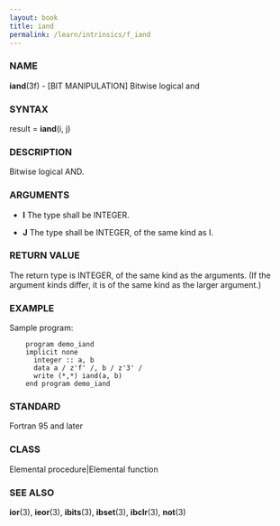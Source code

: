 ```yaml
---
layout: book
title: iand
permalink: /learn/intrinsics/f_iand
---
```

### NAME

**iand**(3f) - \[BIT MANIPULATION\] Bitwise logical
and

### SYNTAX

result = **iand**(i, j)

### DESCRIPTION

Bitwise logical AND.

### ARGUMENTS

  - **I**
    The type shall be INTEGER.

  - **J**
    The type shall be INTEGER, of the same kind as I.

### RETURN VALUE

The return type is INTEGER, of the same kind as the arguments. (If the
argument kinds differ, it is of the same kind as the larger argument.)

### EXAMPLE

Sample program:

```
    program demo_iand
    implicit none
      integer :: a, b
      data a / z'f' /, b / z'3' /
      write (*,*) iand(a, b)
    end program demo_iand
```

### STANDARD

Fortran 95 and later

### CLASS

Elemental procedure|Elemental function

### SEE ALSO

**ior**(3), **ieor**(3), **ibits**(3), **ibset**(3), **ibclr**(3),
**not**(3)

